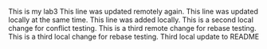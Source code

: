 This is my lab3
This line was updated remotely again.
This line was updated locally at the same time.
This line was added locally.
This is a second local change for conflict testing.
This is a third remote change for rebase testing.
This is a third local change for rebase testing.
Third local update to README


